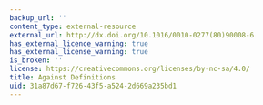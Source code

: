 ```yaml
---
backup_url: ''
content_type: external-resource
external_url: http://dx.doi.org/10.1016/0010-0277(80)90008-6
has_external_licence_warning: true
has_external_license_warning: true
is_broken: ''
license: https://creativecommons.org/licenses/by-nc-sa/4.0/
title: Against Definitions
uid: 31a87d67-f726-43f5-a524-2d669a235bd1
---
```

